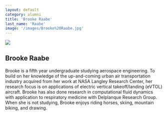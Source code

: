 ```yaml
---
layout: default
category: alumni
title: 'Brooke Raabe'
last_name: 'Raabe'
image: '/images/Brooke%20Raabe.jpg'
---
```


<img src="{{ page.image }}">

<h2 class="team-title">Brooke Raabe</h2>
<h4 class="team-position"></h4>
<p>Brooke is a fifth year undergraduate studying aerospace engineering. To build on her knowledge of the up-and-coming urban air transportation industry acquired from her work at NASA Langley Research Center, her research focus is on applications of electric vertical takeoff/landing (eVTOL) aircraft. Brooke has also done research in computational fluid dynamics with application to respiratory medicine with Delplanque Research Group. When she is not studying, Brooke enjoys riding horses, skiing, mountain biking, and drawing.</p>
<ul class="team-member-other-info"></ul>
